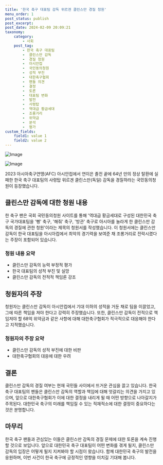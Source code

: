 ```yaml
---
title: '한국 축구 대표팀 감독 위르겐 클린스만 경질 청원'
menu_order: 1
post_status: publish
post_excerpt: 
post_date: 2024-02-09 20:09:21
taxonomy:
    category:
        - 사회
    post_tag:
        - 한국 축구 대표팀
        -  클린스만 감독
        -  경질 청원
        -  아시안컵
        -  국민동의청원
        -  성적 부진
        -  대한축구협회
        -  팬들 의견
        -  결정
        -  토론
        -  대표팀 변화
        -  발전
        -  사령탑
        -  역대급 황금세대
        -  조롱거리
        -  위약금
        -  분석
        -  평가
custom_fields:
    field1: value 1
    field2: value 2
---
```


![Image](https://imgnews.pstatic.net/image/057/2024/02/09/0001798474_001_20240209143001195.jpg?type=w647)

![Image](https://imgnews.pstatic.net/image/057/2024/02/09/0001798474_002_20240209143001223.jpg?type=w647)

2023 아시아축구연맹(AFC) 아시안컵에서 연이은 졸전 끝에 64년 만의 정상 탈환에 실패한 한국 축구 대표팀의 사령탑 위르겐 클린스만(독일) 감독을 경질하라는 국민동의청원이 등장했습니다.
## 클린스만 감독에 대한 청원 내용
한 축구 팬은 국회 국민동의청원 사이트를 통해 '역대급 황금세대로 구성된 대한민국 축구 국가대표팀을 '뻥' 축구, '해줘' 축구, '방관' 축구로 아시아를 놀라게 한 클린스만 감독의 경질에 관한 청원'이라는 제목의 청원서를 작성했습니다. 이 청원서에는 클린스만 감독이 한국 대표팀을 아시아컵에서 최악의 경기력을 보여준 채 조롱거리로 전락시켰다는 주장이 포함되어 있습니다. 
### 청원 내용 요약
- 클린스만 감독의 능력 부정적 평가
- 한국 대표팀의 성적 부진 및 실망
- 클린스만 감독의 전적적 책임론 강조
## 청원자의 주장
청원자는 클린스만 감독이 아시안컵에서 기대 이하의 성적을 거둔 채로 팀을 이끌었고, 그에 따른 책임을 져야 한다고 강력히 주장했습니다. 또한, 클린스만 감독이 전적으로 책임져야 할 68억 위약금과 같은 사항에 대해 대한축구협회가 적극적으로 대응해야 한다고 지적했습니다.
### 청원자의 주장 요약
- 클린스만 감독의 성적 부진에 대한 비판
- 대한축구협회의 대응에 대한 우려
## 결론
클린스만 감독의 경질 여부는 현재 국민들 사이에서 뜨거운 관심을 끌고 있습니다. 한국 축구 대표팀의 팬들은 클린스만 감독의 역할과 책임에 대해 엇갈리는 의견을 가지고 있으며, 앞으로 대한축구협회가 이에 대한 결정을 내리게 될 때 어떤 방향으로 나아갈지가 주목된다. 대한민국 축구의 미래를 책임질 수 있는 적재적소에 대한 결정이 중요하다는 것은 분명합니다.
## 마무리
한국 축구 팬들과 관심있는 이들은 클린스만 감독의 경질 문제에 대한 토론을 계속 진행할 것으로 보입니다. 앞으로 대한민국 축구 대표팀이 어떤 변화를 겪게 될지, 클린스만 감독의 입장은 어떻게 될지 지켜봐야 할 시점이 왔습니다. 함께 대한민국 축구의 발전을 응원하며, 이번 사건이 한국 축구에 긍정적인 영향을 미치길 기대해 봅니다.
